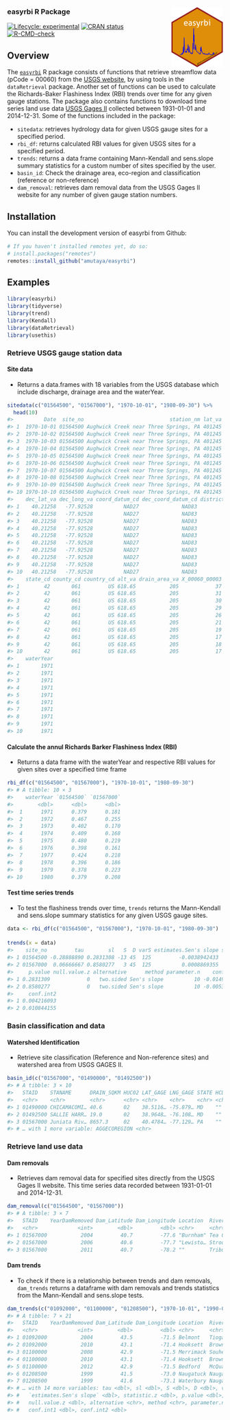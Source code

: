
### easyrbi R Package <img src='data-raw/easyrbiHex.png' align="right" height="139"/>

<!-- badges: start -->

[![Lifecycle:
experimental](https://img.shields.io/badge/lifecycle-experimental-orange.svg)](https://lifecycle.r-lib.org/articles/stages.html#experimental)
[![CRAN
status](https://www.r-pkg.org/badges/version/SDS270)](https://CRAN.R-project.org/package=SDS270)
[![R-CMD-check](https://github.com/wndlovu/easyrbi/workflows/R-CMD-check/badge.svg)](https://github.com/wndlovu/easyrbi/actions)
<!-- badges: end -->

## Overview

The [`easyrbi`](https://github.com/amutaya/easyrbi) R package consists
of functions that retrieve streamflow data (pCode = 00060) from the
[USGS website](https://waterservices.usgs.gov/rest/Site-Test-Tool.html),
by using tools in the `dataRetrieval` package. Another set of functions
can be used to calculate the Richards-Baker Flashiness Index (RBI)
trends over time for any given gauge stations. The package also contains
functions to download time series land use data [USGS Gages
II](https://www.sciencebase.gov/catalog/item/59692a64e4b0d1f9f05fbd39)
collected between 1931-01-01 and 2014-12-31. Some of the functions
included in the package:

-   `sitedata`: retrieves hydrology data for given USGS gauge sites for
    a specified period.
-   `rbi_df`: returns calculated RBI values for given USGS sites for a
    specified period.
-   `trends`: returns a data frame containing Mann-Kendall and
    sens.slope summary statistics for a custom number of sites specified
    by the user.
-   `basin_id`: Check the drainage area, eco-region and classification
    (reference or non-reference)
-   `dam_removal`: retrieves dam removal data from the USGS Gages II
    website for any number of given gauge station numbers.

## Installation

You can install the development version of easyrbi from Github:

``` r
# If you haven't installed remotes yet, do so:
# install.packages("remotes")
remotes::install_github("amutaya/easyrbi")
```

## Examples

``` r
library(easyrbi)
library(tidyverse)
library(trend)
library(Kendall)
library(dataRetrieval)
library(usethis)
```

### Retrieve USGS gauge station data

#### Site data

-   Returns a data.frames with 18 variables from the USGS database which
    include discharge, drainage area and the waterYear.

``` r
sitedata(c("01564500", "01567000"), "1970-10-01", "1980-09-30") %>% 
  head(10)
#>          Date  site_no                            station_nm lat_va long_va
#> 1  1970-10-01 01564500 Aughwick Creek near Three Springs, PA 401245  775532
#> 2  1970-10-02 01564500 Aughwick Creek near Three Springs, PA 401245  775532
#> 3  1970-10-03 01564500 Aughwick Creek near Three Springs, PA 401245  775532
#> 4  1970-10-04 01564500 Aughwick Creek near Three Springs, PA 401245  775532
#> 5  1970-10-05 01564500 Aughwick Creek near Three Springs, PA 401245  775532
#> 6  1970-10-06 01564500 Aughwick Creek near Three Springs, PA 401245  775532
#> 7  1970-10-07 01564500 Aughwick Creek near Three Springs, PA 401245  775532
#> 8  1970-10-08 01564500 Aughwick Creek near Three Springs, PA 401245  775532
#> 9  1970-10-09 01564500 Aughwick Creek near Three Springs, PA 401245  775532
#> 10 1970-10-10 01564500 Aughwick Creek near Three Springs, PA 401245  775532
#>    dec_lat_va dec_long_va coord_datum_cd dec_coord_datum_cd district_cd
#> 1    40.21258   -77.92528          NAD27              NAD83          42
#> 2    40.21258   -77.92528          NAD27              NAD83          42
#> 3    40.21258   -77.92528          NAD27              NAD83          42
#> 4    40.21258   -77.92528          NAD27              NAD83          42
#> 5    40.21258   -77.92528          NAD27              NAD83          42
#> 6    40.21258   -77.92528          NAD27              NAD83          42
#> 7    40.21258   -77.92528          NAD27              NAD83          42
#> 8    40.21258   -77.92528          NAD27              NAD83          42
#> 9    40.21258   -77.92528          NAD27              NAD83          42
#> 10   40.21258   -77.92528          NAD27              NAD83          42
#>    state_cd county_cd country_cd alt_va drain_area_va X_00060_00003     mm_day
#> 1        42       061         US 618.65           205            37 0.17049387
#> 2        42       061         US 618.65           205            31 0.14284621
#> 3        42       061         US 618.65           205            30 0.13823827
#> 4        42       061         US 618.65           205            29 0.13363033
#> 5        42       061         US 618.65           205            26 0.11980650
#> 6        42       061         US 618.65           205            21 0.09676679
#> 7        42       061         US 618.65           205            19 0.08755090
#> 8        42       061         US 618.65           205            17 0.07833502
#> 9        42       061         US 618.65           205            18 0.08294296
#> 10       42       061         US 618.65           205            17 0.07833502
#>    waterYear
#> 1       1971
#> 2       1971
#> 3       1971
#> 4       1971
#> 5       1971
#> 6       1971
#> 7       1971
#> 8       1971
#> 9       1971
#> 10      1971
```

#### Calculate the annul Richards Barker Flashiness Index (RBI)

-   Returns a data frame with the waterYear and respective RBI values
    for given sites over a specified time frame

``` r
rbi_df(c("01564500", "01567000"), "1970-10-01", "1980-09-30")
#> # A tibble: 10 × 3
#>    waterYear `01564500` `01567000`
#>        <dbl>      <dbl>      <dbl>
#>  1      1971      0.379      0.181
#>  2      1972      0.467      0.255
#>  3      1973      0.402      0.170
#>  4      1974      0.409      0.168
#>  5      1975      0.480      0.219
#>  6      1976      0.398      0.161
#>  7      1977      0.424      0.218
#>  8      1978      0.396      0.186
#>  9      1979      0.378      0.223
#> 10      1980      0.379      0.208
```

#### Test time series trends

-   To test the flashiness trends over time, `trends` returns the
    Mann-Kendall and sens.slope summary statistics for any given USGS
    gauge sites.

``` r
data <- rbi_df(c("01564500", "01567000"), "1970-10-01", "1980-09-30")

trends(x = data) 
#>    site_no         tau        sl   S  D varS estimates.Sen's slope statistic.z
#> 1 01564500 -0.28888890 0.2831308 -13 45  125         -0.0038942433  -1.0733126
#> 2 01567000  0.06666667 0.8580277   3 45  125          0.0008869355   0.1788854
#>     p.value null.value.z alternative      method parameter.n    conf.int1
#> 1 0.2831309            0   two.sided Sen's slope          10 -0.014949082
#> 2 0.8580277            0   two.sided Sen's slope          10 -0.005355905
#>     conf.int2
#> 1 0.004216093
#> 2 0.010844155
```

### Basin classification and data

#### Watershed Identification

-   Retrieve site classification (Reference and Non-reference sites) and
    watershed area from USGS GAGES II.

``` r
basin_id(c("01567000", "01490000", "01492500"))
#> # A tibble: 3 × 10
#>   STAID    STANAME      DRAIN_SQKM HUC02 LAT_GAGE LNG_GAGE STATE HCDN.2009 CLASS
#>   <chr>    <chr>        <chr>      <chr> <chr>    <chr>    <chr> <chr>     <chr>
#> 1 01490000 CHICAMACOMI… 40.6       02    38.5116… -75.879… MD    ""        Ref  
#> 2 01492500 SALLIE HARR… 19.0       02    38.9648… -76.108… MD    ""        Ref  
#> 3 01567000 Juniata Riv… 8657.3     02    40.4784… -77.129… PA    ""        Non-…
#> # … with 1 more variable: AGGECOREGION <chr>
```

### Retrieve land use data

#### Dam removals

-   Retrieves dam removal data for specified sites directly from the
    USGS Gages II website. This time series data recorded between
    1931-01-01 and 2014-12-31.

``` r
dam_removal(c("01564500", "01567000"))
#> # A tibble: 3 × 7
#>   STAID    YearDamRemoved Dam_Latitude Dam_Longitude Location  River_Basin State
#>   <chr>             <int>        <dbl>         <dbl> <chr>     <chr>       <chr>
#> 1 01567000           2004         40.7         -77.6 "Burnham" Tea Creek   PA   
#> 2 01567000           2006         40.6         -77.7 "Lewisto… Strodes Run PA   
#> 3 01567000           2011         40.7         -78.2 ""        Tributary … PA
```

#### Dam trends

-   To check if there is a relationship between trends and dam removals,
    `dam_trends` returns a dataframe with dam removals and trends
    statistics from the Mann-Kendall and sens.slope tests.

``` r
dam_trends(c("01092000", "01100000", "01208500"), "1970-10-01", "1990-09-30")
#> # A tibble: 7 × 21
#>   STAID    YearDamRemoved Dam_Latitude Dam_Longitude Location  River_Basin State
#>   <chr>             <int>        <dbl>         <dbl> <chr>     <chr>       <chr>
#> 1 01092000           2004         43.5         -71.5 Belmont   Tioga River NH   
#> 2 01092000           2010         43.1         -71.4 Hooksett  Browns Bro… NH   
#> 3 01100000           2008         42.9         -71.5 Merrimack Souhegan R… NH   
#> 4 01100000           2010         43.1         -71.4 Hooksett  Browns Bro… NH   
#> 5 01100000           2012         42.9         -71.5 Bedford   McQuade Br… NH   
#> 6 01208500           1999         41.5         -73.0 Naugatuck Naugatuck … CT   
#> 7 01208500           1999         41.6         -73.1 Waterbury Naugatuck … CT   
#> # … with 14 more variables: tau <dbl>, sl <dbl>, S <dbl>, D <dbl>, varS <dbl>,
#> #   `estimates.Sen's slope` <dbl>, statistic.z <dbl>, p.value <dbl>,
#> #   null.value.z <dbl>, alternative <chr>, method <chr>, parameter.n <dbl>,
#> #   conf.int1 <dbl>, conf.int2 <dbl>
```
